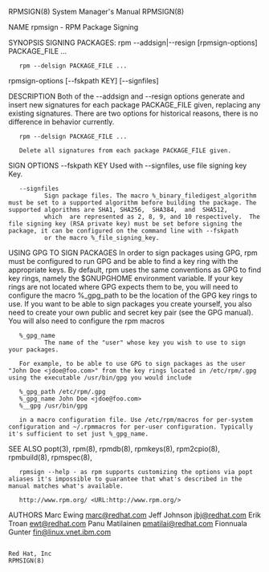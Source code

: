 RPMSIGN(8)                                                                                 System Manager's Manual                                                                                 RPMSIGN(8)

NAME
       rpmsign - RPM Package Signing

SYNOPSIS
   SIGNING PACKAGES:
       rpm --addsign|--resign [rpmsign-options] PACKAGE_FILE ...

       rpm --delsign PACKAGE_FILE ...

   rpmsign-options
       [--fskpath KEY] [--signfiles]

DESCRIPTION
       Both  of  the  --addsign and --resign options generate and insert new signatures for each package PACKAGE_FILE given, replacing any existing signatures. There are two options for historical reasons,
       there is no difference in behavior currently.

       rpm --delsign PACKAGE_FILE ...

       Delete all signatures from each package PACKAGE_FILE given.

   SIGN OPTIONS
       --fskpath KEY
              Used with --signfiles, use file signing key Key.

       --signfiles
              Sign package files. The macro %_binary_filedigest_algorithm must be set to a supported algorithm before building the package. The supported algorithms are SHA1, SHA256,  SHA384,  and  SHA512,
              which  are represented as 2, 8, 9, and 10 respectively.  The file signing key (RSA private key) must be set before signing the package, it can be configured on the command line with --fskpath
              or the macro %_file_signing_key.

   USING GPG TO SIGN PACKAGES
       In order to sign packages using GPG, rpm must be configured to run GPG and be able to find a key ring with the appropriate keys. By default, rpm uses the same conventions as GPG to find  key  rings,
       namely  the  $GNUPGHOME environment variable.  If your key rings are not located where GPG expects them to be, you will need to configure the macro %_gpg_path to be the location of the GPG key rings
       to use.  If you want to be able to sign packages you create yourself, you also need to create your own public and secret key pair (see the GPG manual). You will also need to configure the rpm macros

       %_gpg_name
              The name of the "user" whose key you wish to use to sign your packages.

       For example, to be able to use GPG to sign packages as the user "John Doe <jdoe@foo.com>" from the key rings located in /etc/rpm/.gpg using the executable /usr/bin/gpg you would include

       %_gpg_path /etc/rpm/.gpg
       %_gpg_name John Doe <jdoe@foo.com>
       %__gpg /usr/bin/gpg

       in a macro configuration file. Use /etc/rpm/macros for per-system configuration and ~/.rpmmacros for per-user configuration. Typically it's sufficient to set just %_gpg_name.

SEE ALSO
       popt(3),
       rpm(8),
       rpmdb(8),
       rpmkeys(8),
       rpm2cpio(8),
       rpmbuild(8),
       rpmspec(8),

       rpmsign --help - as rpm supports customizing the options via popt aliases it's impossible to guarantee that what's described in the manual matches what's available.

       http://www.rpm.org/ <URL:http://www.rpm.org/>

AUTHORS
       Marc Ewing <marc@redhat.com>
       Jeff Johnson <jbj@redhat.com>
       Erik Troan <ewt@redhat.com>
       Panu Matilainen <pmatilai@redhat.com>
       Fionnuala Gunter <fin@linux.vnet.ibm.com>

                                                                                                 Red Hat, Inc                                                                                      RPMSIGN(8)
